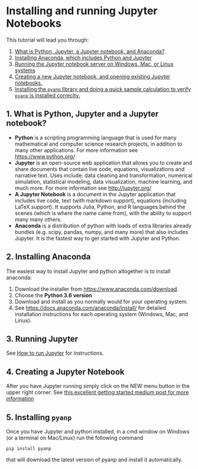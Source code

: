 # Installing and running Jupyter Notebooks
This tutorial will lead you through:

1. [What is Python, Jupyter, a Jupyter notebook, and Anaconda?](#1-what-is-python-jupyter-and-a-jupyter-notebook)
2. [Installing Anaconda, which includes Python and Jupyter](#2-installing-anaconda)
3. [Running the Jupyter notebook server on Windows, Mac, or Linux systems](#3-running-jupyter)
4. [Creating a new Jupyter notebook, and opening existing Jupyter notebooks.](#4-creating-a-jupyter-notebook)
5. [Installing the `pyanp` library and doing a quick sample calculation to verify `pyanp` is installed correclty.](#5-installing-pyanp)

## 1. What is Python, Jupyter and a Jupyter notebook?

* **Python** is a scripting programming language that is used for many mathematical and computer science research projects, in addition to many other applications.  For more information see https://www.python.org/
* **Jupyter** is an open-source web application that allows you to create and share documents that contain live code, equations, visualizations and narrative text. Uses include: data cleaning and transformation, numerical simulation, statistical modeling, data visualization, machine learning, and much more.  For more information see http://jupyter.org/
* **A Jupyter Notebook** is a document in the Jupyter application that includes live code, text (with markdown support), equations (including LaTeX support).  It supports Julia, Python, and R languages behind the scenes (which is where the name came from), with the ability to support many many others.
* **Anaconda** is a distribution of python with loads of extra libraries already bundles (e.g. scipy, pandas, numpy, and many more) that also includes Jupyter.  It is the fastest way to get started with Jupyter and Python.

## 2. Installing Anaconda
The easiest way to install Jupyter and python altogether is to install anaconda:

1. Download the installer from https://www.anaconda.com/download.
1. Choose the **Python 3.6 version**
1. Download and install as you normally would for your operating system.
1. See https://docs.anaconda.com/anaconda/install/ for detailed installation instructions for each operating system (Windows, Mac, and Linux).

## 3. Running Jupyter

See [How to run Jupyter](http://jupyter-notebook-beginner-guide.readthedocs.io/en/latest/execute.html) for instructions.

## 4. Creating a Jupyter Notebook

After you have Jupyter running simply click on the NEW menu button in the upper right corner.  See [this excellent 
getting started medium post for more information](https://medium.com/codingthesmartway-com-blog/getting-started-with-jupyter-notebook-for-python-4e7082bd5d46#bc16)

## 5. Installing `pyanp`

Once you have Jupyter and python installed, in a cmd window on Windows (or a terminal on Mac/Linux) run the following command

```
pip install pyanp
```
that will download the latest version of pyanp and install it automatically.
